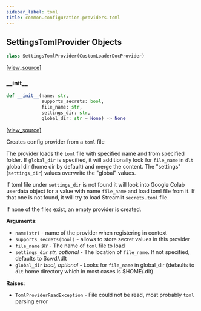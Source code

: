 ```yaml
---
sidebar_label: toml
title: common.configuration.providers.toml
---
```


## SettingsTomlProvider Objects

```python
class SettingsTomlProvider(CustomLoaderDocProvider)
```

[[view_source]](https://github.com/dlt-hub/dlt/blob/f0690715274590fc4cacf1165e3661aaa7af1c15/dlt/common/configuration/providers/toml.py#L39)

### \_\_init\_\_

```python
def __init__(name: str,
             supports_secrets: bool,
             file_name: str,
             settings_dir: str,
             global_dir: str = None) -> None
```

[[view_source]](https://github.com/dlt-hub/dlt/blob/f0690715274590fc4cacf1165e3661aaa7af1c15/dlt/common/configuration/providers/toml.py#L43)

Creates config provider from a `toml` file

The provider loads the `toml` file with specified name and from specified folder. If `global_dir` is specified,
it will additionally look for `file_name` in `dlt` global dir (home dir by default) and merge the content.
The "settings" (`settings_dir`) values overwrite the "global" values.

If toml file under `settings_dir` is not found it will look into Google Colab userdata object for a value
with name `file_name` and load toml file from it.
If that one is not found, it will try to load Streamlit `secrets.toml` file.

If none of the files exist, an empty provider is created.

**Arguments**:

- `name(str)` - name of the provider when registering in context
- `supports_secrets(bool)` - allows to store secret values in this provider
- `file_name` _str_ - The name of `toml` file to load
- `settings_dir` _str, optional_ - The location of `file_name`. If not specified, defaults to $cwd/.dlt
- `global_dir` _bool, optional_ - Looks for `file_name` in global_dir (defaults to `dlt` home directory which in most cases is $HOME/.dlt)
  

**Raises**:

- `TomlProviderReadException` - File could not be read, most probably `toml` parsing error

